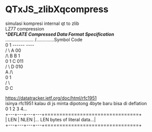 # QTxJS_zlibXqcompress
simulasi kompresi internal qt to zlib<br />
LZ77 compression <br />
******DEFLATE Compressed Data Format Specification***** <br />
......................    /\..............Symbol    Code <br />
                         0  1             ------    ---- <br />
                        /    \                A      00  <br />
                       /\     B               B       1  <br /> 
                      0  1                    C     011  <br />
                     /    \                   D     010  <br />
                    A     /\                             <br />
                         0  1                            <br />
                        /    \                           <br />
                       D      C                          <br />

https://datatracker.ietf.org/doc/html/rfc1951 <br />
isinya rfc1951 kalau di js minta dipotong 4byte baru bisa di deflation <br />
  0   1   2   3   4... <br />
  +---+---+---+---+================================+ <br />
  |  LEN  | NLEN  |... LEN bytes of literal data...| <br />
  +---+---+---+---+================================+ <br />
